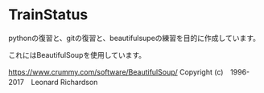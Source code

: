 # TrainStatus

pythonの復習と、gitの復習と、beautifulsupeの練習を目的に作成しています。


これにはBeautifulSoupを使用しています。

https://www.crummy.com/software/BeautifulSoup/  Copyright (c)　1996-2017　Leonard Richardson
